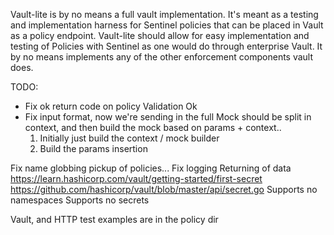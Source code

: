 Vault-lite is by no means a full vault implementation. It's meant as a
testing and implementation harness for Sentinel policies that can be
placed in Vault as a policy endpoint. Vault-lite should allow for easy
implementation and testing of Policies with Sentinel as one would do through
enterprise Vault. It by no means implements any of the other enforcement
components vault does.

TODO:
  * Fix ok return code on policy Validation Ok
  * Fix input format, now we're sending in the full Mock
    should be split in context, and then build the mock based
    on params + context..
    1) Initially just build the context / mock builder
    2) Build the params insertion

  Fix name globbing pickup of policies...
  Fix logging
  Returning of data https://learn.hashicorp.com/vault/getting-started/first-secret
  https://github.com/hashicorp/vault/blob/master/api/secret.go
  Supports no namespaces
  Supports no secrets

Vault, and HTTP test examples are in the policy dir

